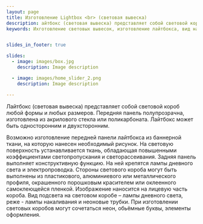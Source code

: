 ```yaml
---
layout: page
title: Изготовление Lightbox <br> (световая вывеска)
description: айтбокс (световая вывеска) представляет собой световой короб любой формы и любых размеров. Передняя панель полупрозрачна, изготовлена из акрилового стекла или поликарбоната. Лайтбокс может быть односторонним и двухсторонним.
keywords: Ихготовление световых вывесок, изготовление лайтбокса, вид наружной рекламы, двухсторонний лайтбокс, световая наружная вывеска, наружная реклама, световые короба.


slides_in_footer: true

slides:
  - image: images/box.jpg
    description: Image description

  - image: images/home_slider_2.png
    description: Image description

---
```






Лайтбокс (световая вывеска) представляет собой световой короб любой формы и любых размеров. Передняя панель полупрозрачна, изготовлена из акрилового стекла или поликарбоната. Лайтбокс может быть односторонним и двухсторонним.

Возможно изготовление передней панели лайтбокса из баннерной ткани, на которую нанесен необходимый рисунок. На световую поверхность устанавливается ткань, обладающая повышенными коэффициентами светопропускания и светорассеивания.
Задняя панель выполняет конструктивную функцию. На ней крепятся лампы дневного света и электропроводка. Стороны светового короба могут быть выполнены из пластикового, алюминиевого или металлического профиля, окрашенного порошковым красителем или оклеенного самоклеющейся пленкой.
Изображение наносится на лицевую часть короба. Вид подсвета на световом коробе – лампы дневного света, реже - лампы накаливания и неоновые трубки. При изготовлении световых коробов могут сочетаться неон, обьёмные буквы, элементы оформления.
